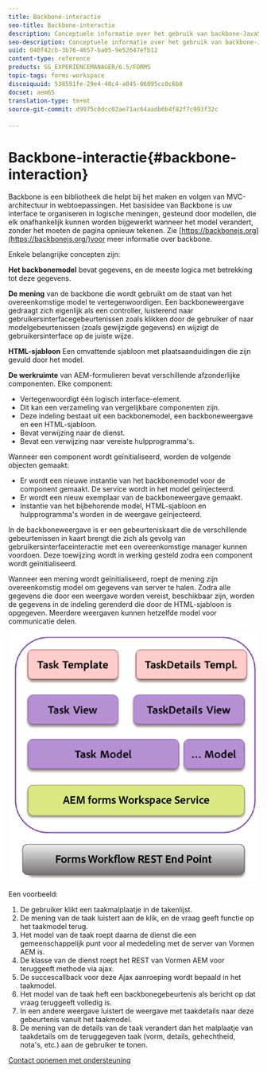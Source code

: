 ```yaml
---
title: Backbone-interactie
seo-title: Backbone-interactie
description: Conceptuele informatie over het gebruik van backbone-JavaScript-modellen in de werkruimte van AEM-formulieren.
seo-description: Conceptuele informatie over het gebruik van backbone-JavaScript-modellen in de werkruimte van AEM-formulieren.
uuid: 040f42cb-3b76-4657-ba05-9e52647efb12
content-type: reference
products: SG_EXPERIENCEMANAGER/6.5/FORMS
topic-tags: forms-workspace
discoiquuid: 538591fe-29e4-40c4-a045-06095cc0c6b8
docset: aem65
translation-type: tm+mt
source-git-commit: d9975c0dcc02ae71ac64aadb6b4f82f7c993f32c

---
```



# Backbone-interactie{#backbone-interaction}

Backbone is een bibliotheek die helpt bij het maken en volgen van MVC-architectuur in webtoepassingen. Het basisidee van Backbone is uw interface te organiseren in logische meningen, gesteund door modellen, die elk onafhankelijk kunnen worden bijgewerkt wanneer het model verandert, zonder het moeten de pagina opnieuw tekenen. Zie [https://backbonejs.org](https://backbonejs.org/)voor meer informatie over backbone.

Enkele belangrijke concepten zijn:

**Het backbonemodel** bevat gegevens, en de meeste logica met betrekking tot deze gegevens.

**De mening** van de backbone die wordt gebruikt om de staat van het overeenkomstige model te vertegenwoordigen. Een backboneweergave gedraagt zich eigenlijk als een controller, luisterend naar gebruikersinterfacegebeurtenissen zoals klikken door de gebruiker of naar modelgebeurtenissen (zoals gewijzigde gegevens) en wijzigt de gebruikersinterface op de juiste wijze.

**HTML-sjabloon** Een omvattende sjabloon met plaatsaanduidingen die zijn gevuld door het model.

**De werkruimte** van AEM-formulieren bevat verschillende afzonderlijke componenten. Elke component:

* Vertegenwoordigt één logisch interface-element.
* Dit kan een verzameling van vergelijkbare componenten zijn.
* Deze indeling bestaat uit een backbonemodel, een backboneweergave en een HTML-sjabloon.
* Bevat verwijzing naar de dienst.
* Bevat een verwijzing naar vereiste hulpprogramma&#39;s.

Wanneer een component wordt geïnitialiseerd, worden de volgende objecten gemaakt:

* Er wordt een nieuwe instantie van het backbonemodel voor de component gemaakt. De service wordt in het model geïnjecteerd.
* Er wordt een nieuw exemplaar van de backboneweergave gemaakt.
* Instantie van het bijbehorende model, HTML-sjabloon en hulpprogramma&#39;s worden in de weergave geïnjecteerd.

In de backboneweergave is er een gebeurteniskaart die de verschillende gebeurtenissen in kaart brengt die zich als gevolg van gebruikersinterfaceinteractie met een overeenkomstige manager kunnen voordoen. Deze toewijzing wordt in werking gesteld zodra een component wordt geïnitialiseerd.

Wanneer een mening wordt geïnitialiseerd, roept de mening zijn overeenkomstig model om gegevens van server te halen. Zodra alle gegevens die door een weergave worden vereist, beschikbaar zijn, worden de gegevens in de indeling gerenderd die door de HTML-sjabloon is opgegeven. Meerdere weergaven kunnen hetzelfde model voor communicatie delen.

![](do-not-localize/aem_forms_workflow.png)

Een voorbeeld:

1. De gebruiker klikt een taakmalplaatje in de takenlijst.
1. De mening van de taak luistert aan de klik, en de vraag geeft functie op het taakmodel terug.
1. Het model van de taak roept daarna de dienst die een gemeenschappelijk punt voor al mededeling met de server van Vormen AEM is.
1. De klasse van de dienst roept het REST van Vormen AEM voor teruggeeft methode via ajax.
1. De succescallback voor deze Ajax aanroeping wordt bepaald in het taakmodel.
1. Het model van de taak heft een backbonegebeurtenis als bericht op dat vraag teruggeeft volledig is.
1. In een andere weergave luistert de weergave met taakdetails naar deze gebeurtenis vanuit het taakmodel.
1. De mening van de details van de taak verandert dan het malplaatje van taakdetails om de teruggegeven taak (vorm, details, gehechtheid, nota&#39;s, etc.) aan de gebruiker te tonen.

[Contact opnemen met ondersteuning](https://www.adobe.com/account/sign-in.supportportal.html)
